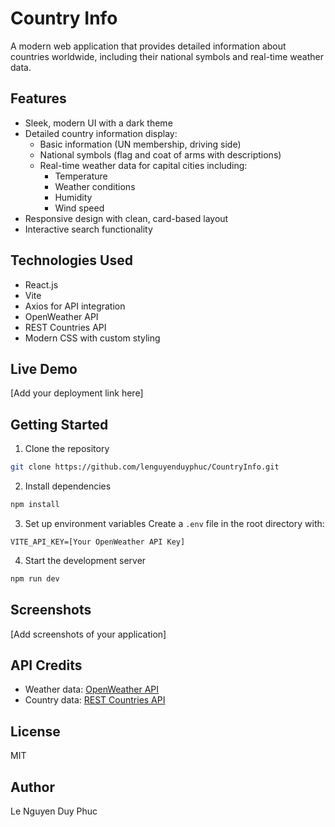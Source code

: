 # Country Info

A modern web application that provides detailed information about countries worldwide, including their national symbols and real-time weather data.

## Features
- Sleek, modern UI with a dark theme
- Detailed country information display:
  - Basic information (UN membership, driving side)
  - National symbols (flag and coat of arms with descriptions)
  - Real-time weather data for capital cities including:
    - Temperature
    - Weather conditions
    - Humidity
    - Wind speed
- Responsive design with clean, card-based layout
- Interactive search functionality

## Technologies Used
- React.js
- Vite
- Axios for API integration
- OpenWeather API
- REST Countries API
- Modern CSS with custom styling

## Live Demo
[Add your deployment link here]

## Getting Started

1. Clone the repository
```bash
git clone https://github.com/lenguyenduyphuc/CountryInfo.git
```

2. Install dependencies
```bash
npm install
```

3. Set up environment variables
Create a `.env` file in the root directory with:
```env
VITE_API_KEY=[Your OpenWeather API Key]
```

4. Start the development server
```bash
npm run dev
```

## Screenshots
[Add screenshots of your application]

## API Credits
- Weather data: [OpenWeather API](https://openweathermap.org/api)
- Country data: [REST Countries API](https://restcountries.com/)

## License
MIT

## Author
Le Nguyen Duy Phuc
